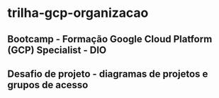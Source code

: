 # trilha-gcp-organizacao 
## Bootcamp - Formação Google Cloud Platform (GCP) Specialist - DIO
## Desafio de projeto - diagramas de projetos e grupos de acesso
